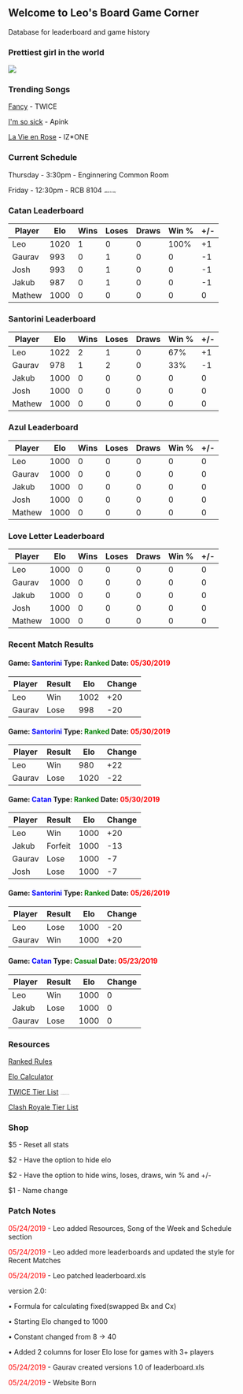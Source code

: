 ## Welcome to Leo's Board Game Corner

Database for leaderboard and game history

### Prettiest girl in the world

<img src="https://i.imgur.com/4k5spyv.jpg">

### Trending Songs

[Fancy](https://www.youtube.com/watch?v=kOHB85vDuow) - TWICE

[I'm so sick](https://www.youtube.com/watch?v=F4oHuML9U2A) - Apink

[La Vie en Rose](https://www.youtube.com/watch?v=WZwr2a_lFWY) - IZ*ONE

### Current Schedule
Thursday - 3:30pm - Enginnering Common Room

Friday   - 12:30pm - RCB 8104 <span style="font-size:4px">Jakub is Gay</span>

### Catan Leaderboard

| Player | Elo  | Wins | Loses | Draws | Win % | +/- |
|--------|------|------|-------|-------|-------|-----|
| Leo    | 1020 | 1    | 0     | 0     | 100%     | +1   |
| Gaurav | 993 | 0    | 1     | 0     | 0     | -1   |
| Josh   | 993 | 0    | 1     | 0     | 0     | -1   |
| Jakub  | 987 | 0    | 1     | 0     | 0     | -1   |
| Mathew | 1000 | 0    | 0     | 0     | 0     | 0   |

### Santorini Leaderboard

| Player | Elo  | Wins | Loses | Draws | Win % | +/- |
|--------|------|------|-------|-------|-------|-----|
| Leo    | 1022  | 2    | 1     | 0     | 67%     | +1  |
| Gaurav | 978 | 1    | 2     | 0     | 33%  | -1  |
| Jakub  | 1000 | 0    | 0     | 0     | 0     | 0   |
| Josh   | 1000 | 0    | 0     | 0     | 0     | 0   |
| Mathew | 1000 | 0    | 0     | 0     | 0     | 0   |

### Azul Leaderboard

| Player | Elo  | Wins | Loses | Draws | Win % | +/- |
|--------|------|------|-------|-------|-------|-----|
| Leo    | 1000 | 0    | 0     | 0     | 0     | 0   |
| Gaurav | 1000 | 0    | 0     | 0     | 0     | 0   |
| Jakub  | 1000 | 0    | 0     | 0     | 0     | 0   |
| Josh   | 1000 | 0    | 0     | 0     | 0     | 0   |
| Mathew | 1000 | 0    | 0     | 0     | 0     | 0   |

### Love Letter Leaderboard

| Player | Elo  | Wins | Loses | Draws | Win % | +/- |
|--------|------|------|-------|-------|-------|-----|
| Leo    | 1000 | 0    | 0     | 0     | 0     | 0   |
| Gaurav | 1000 | 0    | 0     | 0     | 0     | 0   |
| Jakub  | 1000 | 0    | 0     | 0     | 0     | 0   |
| Josh   | 1000 | 0    | 0     | 0     | 0     | 0   |
| Mathew | 1000 | 0    | 0     | 0     | 0     | 0   |

### Recent Match Results

#### Game: <span style="color:blue">Santorini</span> Type: <span style="color:green">Ranked</span> Date: <span style="color:red">05/30/2019</span>

| Player | Result | Elo   | Change |
|--------|--------|-------|--------|
| Leo    | Win   | 1002  | +20    |
| Gaurav | Lose    | 998  | -20    |

#### Game: <span style="color:blue">Santorini</span> Type: <span style="color:green">Ranked</span> Date: <span style="color:red">05/30/2019</span>

| Player | Result | Elo   | Change |
|--------|--------|-------|--------|
| Leo    | Win   | 980  | +22    |
| Gaurav | Lose    | 1020  | -22    |


#### Game: <span style="color:blue">Catan</span> Type: <span style="color:green">Ranked</span> Date: <span style="color:red">05/30/2019</span>

| Player | Result | Elo   | Change |
|--------|--------|-------|--------|
| Leo    | Win     | 1000  | +20    |
| Jakub  | Forfeit | 1000  | -13      |
| Gaurav | Lose    | 1000  | -7      |
| Josh   | Lose    | 1000  | -7      |

#### Game: <span style="color:blue">Santorini</span> Type: <span style="color:green">Ranked</span> Date: <span style="color:red">05/26/2019</span>

| Player | Result | Elo   | Change |
|--------|--------|-------|--------|
| Leo    | Lose   | 1000  | -20    |
| Gaurav | Win    | 1000  | +20    |

#### Game: <span style="color:blue">Catan</span> Type: <span style="color:green">Casual</span> Date: <span style="color:red">05/23/2019</span>

| Player | Result | Elo   | Change |
|--------|--------|-------|--------|
| Leo    | Win    | 1000  | 0      |
| Jakub  | Lose   | 1000  | 0      |
| Gaurav | Lose   | 1000  | 0      |

### Resources

[Ranked Rules]()

[Elo Calculator](https://docs.google.com/spreadsheets/d/1GPref0aQ8dhQAkpkoBJGKyd6Vp76wi9PP4_AOw9J8ys/edit?usp=sharing)

[TWICE Tier List](https://i.imgur.com/SCWPAk2.png) <span style="font-size:1px">Tell Leo you found this for $1 in credits</span>

[Clash Royale Tier List](https://i.imgur.com/I2rCFlb.jpg)

### Shop

$5 - Reset all stats

$2 - Have the option to hide elo

$2 - Have the option to hide wins, loses, draws, win % and +/-

$1 - Name change

### Patch Notes

<span style="color:red">05/24/2019</span> - Leo added Resources, Song of the Week and Schedule section

<span style="color:red">05/24/2019</span> - Leo added more leaderboards and updated the style for Recent Matches

<span style="color:red">05/24/2019</span> - Leo patched leaderboard.xls

version 2.0:

• Formula for calculating fixed(swapped Bx and Cx)
  
• Starting Elo changed to 1000
  
• Constant changed from 8 -> 40
  
• Added 2 columns for loser Elo lose for games with 3+ players

<span style="color:red">05/24/2019</span> - Gaurav created versions 1.0 of leaderboard.xls

<span style="color:red">05/24/2019</span> - Website Born
